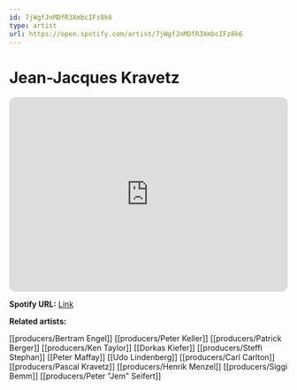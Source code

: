 ```yaml
---
id: 7jWgfJnMDfR3XmbcIFz8k6
type: artist
url: https://open.spotify.com/artist/7jWgfJnMDfR3XmbcIFz8k6
---
```

# Jean-Jacques Kravetz

<iframe style="border-radius:12px" src="https://open.spotify.com/embed/artist/7jWgfJnMDfR3XmbcIFz8k6" width="100%" height="352" frameBorder="0" allowfullscreen="" allow="autoplay; clipboard-write; encrypted-media; fullscreen; picture-in-picture" loading="lazy"></iframe>

**Spotify URL:** [Link](https://open.spotify.com/artist/7jWgfJnMDfR3XmbcIFz8k6)

**Related artists:**

[[producers/Bertram Engel]]
[[producers/Peter Keller]]
[[producers/Patrick Berger]]
[[producers/Ken Taylor]]
[[Dorkas Kiefer]]
[[producers/Steffi Stephan]]
[[Peter Maffay]]
[[Udo Lindenberg]]
[[producers/Carl Carlton]]
[[producers/Pascal Kravetz]]
[[producers/Henrik Menzel]]
[[producers/Siggi Bemm]]
[[producers/Peter "Jem" Seifert]]

